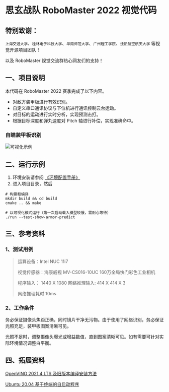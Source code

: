 # **思玄战队 RoboMaster 2022 视觉代码**

## 特别致谢：
`上海交通大学`、`桂林电子科技大学`、`华南师范大学`、`广州理工学院`、`沈阳航空航天大学` 等视觉开源项目团队！

以及 RoboMaster 视觉交流群热心网友们的支持！

## 一、项目说明
本代码在 RoboMaster 2022 赛季完成了以下内容。

* 对敌方装甲板进行有效识别。
* 自定义串口通讯协议与下位机进行通讯控制云台运动。
* 对目标的运动进行实时分析，实现预测击打。
* 根据目标深度和弹丸速度对 Pitch 轴进行补偿，实现准确命中。


### 自瞄装甲板识别
![可视化示例](doc/resource/readme_doc/autoaim.png)


## 二、运行示例
1. 环境安装请参阅 [《环境配置手册》](doc/环境配置手册.md)
2. 进入项目目录，然后
~~~ shell
# 构建和编译
mkdir build && cd build
cmake .. && make

# 以可视化模式运行（第一次启动载入模型较慢，需耐心等待）
./run --test-show-armor-predict
~~~


## 三、参考资料
### 1、测试用例

> 运算设备：Intel NUC 11i7
>
> 视觉传感器：海康威视 MV-CS016-10UC 160万全局快门彩色工业相机
>
> 程序输入： 1440 X 1080   网络推理输入: 414 X 414 X 3
>
> 网络推理耗时 10ms


### 2、工作条件

务必保证摄像头焦距正确，同时镜片干净无污物。由于使用了网络识别，务必保证光照充足，装甲板图案清晰可见。

光照不足时，调整摄像头曝光或增益数值，直到图案清晰可见。如有需要可针对实际环境情况调整白平衡。


## 四、拓展资料

[OpenVINO 2021.4 LTS 及旧版本编译安装方法](https://kekkj123.github.io/posts/OpenVINO_Installation_Guide/)

[Ubuntu 20.04 基于终端的自启动程序](https://kekkj123.github.io/posts/Terminal_Auto_Start/)